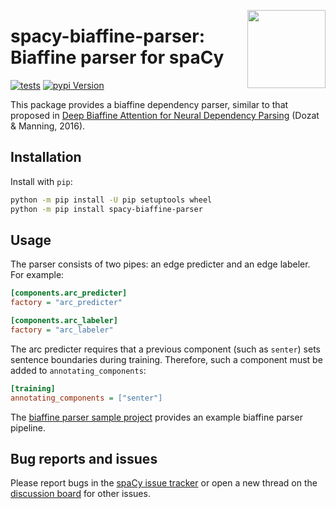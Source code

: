 <a href="https://explosion.ai"><img src="https://explosion.ai/assets/img/logo.svg" width="125" height="125" align="right" /></a>

# spacy-biaffine-parser: Biaffine parser for spaCy

[![tests](https://github.com/explosion/spacy-biaffine-parser/actions/workflows/tests.yml/badge.svg)](https://github.com/explosion/spacy-biaffine-parser/actions/workflows/tests.yml)
[![pypi Version](https://img.shields.io/pypi/v/spacy-biaffine-parser.svg?style=flat-square&logo=pypi&logoColor=white)](https://pypi.org/project/spacy-biaffine-parser/)

This package provides a biaffine dependency parser, similar to that proposed in [Deep Biaffine
Attention for Neural Dependency Parsing](https://arxiv.org/abs/1611.01734) (Dozat & Manning, 2016).

## Installation

Install with `pip`:

```bash
python -m pip install -U pip setuptools wheel
python -m pip install spacy-biaffine-parser
```

## Usage

The parser consists of two pipes:
an edge predicter and an edge labeler. For example:

```ini
[components.arc_predicter]
factory = "arc_predicter"

[components.arc_labeler]
factory = "arc_labeler"
```

The arc predicter requires that a previous component (such as `senter`) sets
sentence boundaries during training. Therefore, such a component must be added
to `annotating_components`:

```ini
[training]
annotating_components = ["senter"]
```

The [biaffine parser sample project](project) provides an example biaffine parser pipeline.

## Bug reports and issues

Please report bugs in the
[spaCy issue tracker](https://github.com/explosion/spaCy/issues) or open a new
thread on the [discussion board](https://github.com/explosion/spaCy/discussions)
for other issues.
